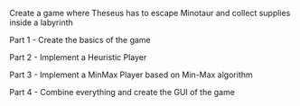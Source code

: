 Create a game where Theseus has to escape Minotaur and collect supplies inside a labyrinth

Part 1 - Create the basics of the game

Part 2 - Implement a Heuristic Player

Part 3 - Implement a MinMax Player based on Min-Max algorithm 

Part 4 - Combine everything and create the GUI of the game
